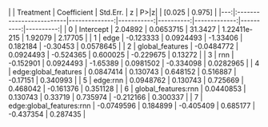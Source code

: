 |    | Treatment                |   Coefficient |   Std.Err. |         z |        P>|z| |    [0.025 |    0.975] |
|---:|:-------------------------|--------------:|-----------:|----------:|-------------:|----------:|----------:|
|  0 | Intercept                |     2.04892   |  0.0653715 | 31.3427   | 1.22411e-215 |  1.92079  | 2.17705   |
|  1 | edge                     |    -0.123333  |  0.0924493 | -1.33406  | 0.182184     | -0.30453  | 0.0578645 |
|  2 | global_features          |    -0.0484772 |  0.0924493 | -0.524365 | 0.600025     | -0.229675 | 0.13272   |
|  3 | rnn                      |    -0.152901  |  0.0924493 | -1.65389  | 0.0981502    | -0.334098 | 0.0282965 |
|  4 | edge:global_features     |     0.0847414 |  0.130743  |  0.648152 | 0.516887     | -0.17151  | 0.340993  |
|  5 | edge:rnn                 |     0.0948762 |  0.130743  |  0.725669 | 0.468042     | -0.161376 | 0.351128  |
|  6 | global_features:rnn      |     0.0440853 |  0.130743  |  0.33719  | 0.735974     | -0.212166 | 0.300337  |
|  7 | edge:global_features:rnn |    -0.0749596 |  0.184899  | -0.405409 | 0.685177     | -0.437354 | 0.287435  |